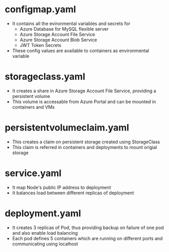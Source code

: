 # configmap.yaml
- It contains all the evironmental variables and secrets for
	- Azure Database for MySQL flexible server
	- Azure Storage Account File Service
	- Azure Storage Account Blob Service
	- JWT Token Secrets
- These config values are available to containers as environmental variable

# storageclass.yaml
- It creates a share in Azure Storage Account File Service, providing a persistent volume
- This volume is accessable from Azure Portal and can be mounted in containers and VMs

# persistentvolumeclaim.yaml
- This creates a claim on persistent storage created using StorageClass
- This claim is referred in containers and deployments to mount origial storage

# service.yaml
- It map Node's public IP address to deployment
- It balances load between different replicas of deployment

# deployment.yaml
- It creates 3 replicas of Pod, thus providing backup on failure of one pod and also enable load balancing
- Each pod defines 5 containers which are running on different ports and communicating using localhost